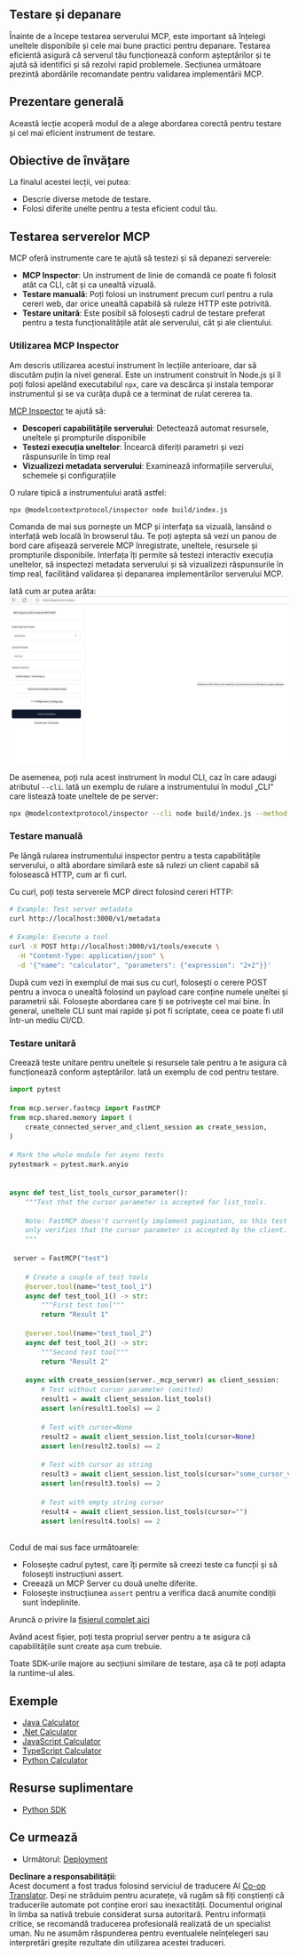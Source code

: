 <!--
CO_OP_TRANSLATOR_METADATA:
{
  "original_hash": "e25bc265a51244a7a2d93b3761543a1f",
  "translation_date": "2025-06-13T02:12:13+00:00",
  "source_file": "03-GettingStarted/08-testing/README.md",
  "language_code": "ro"
}
-->
## Testare și depanare

Înainte de a începe testarea serverului MCP, este important să înțelegi uneltele disponibile și cele mai bune practici pentru depanare. Testarea eficientă asigură că serverul tău funcționează conform așteptărilor și te ajută să identifici și să rezolvi rapid problemele. Secțiunea următoare prezintă abordările recomandate pentru validarea implementării MCP.

## Prezentare generală

Această lecție acoperă modul de a alege abordarea corectă pentru testare și cel mai eficient instrument de testare.

## Obiective de învățare

La finalul acestei lecții, vei putea:

- Descrie diverse metode de testare.
- Folosi diferite unelte pentru a testa eficient codul tău.

## Testarea serverelor MCP

MCP oferă instrumente care te ajută să testezi și să depanezi serverele:

- **MCP Inspector**: Un instrument de linie de comandă ce poate fi folosit atât ca CLI, cât și ca unealtă vizuală.
- **Testare manuală**: Poți folosi un instrument precum curl pentru a rula cereri web, dar orice unealtă capabilă să ruleze HTTP este potrivită.
- **Testare unitară**: Este posibil să folosești cadrul de testare preferat pentru a testa funcționalitățile atât ale serverului, cât și ale clientului.

### Utilizarea MCP Inspector

Am descris utilizarea acestui instrument în lecțiile anterioare, dar să discutăm puțin la nivel general. Este un instrument construit în Node.js și îl poți folosi apelând executabilul `npx`, care va descărca și instala temporar instrumentul și se va curăța după ce a terminat de rulat cererea ta.

[MCP Inspector](https://github.com/modelcontextprotocol/inspector) te ajută să:

- **Descoperi capabilitățile serverului**: Detectează automat resursele, uneltele și prompturile disponibile
- **Testezi execuția uneltelor**: Încearcă diferiți parametri și vezi răspunsurile în timp real
- **Vizualizezi metadata serverului**: Examinează informațiile serverului, schemele și configurațiile

O rulare tipică a instrumentului arată astfel:

```bash
npx @modelcontextprotocol/inspector node build/index.js
```

Comanda de mai sus pornește un MCP și interfața sa vizuală, lansând o interfață web locală în browserul tău. Te poți aștepta să vezi un panou de bord care afișează serverele MCP înregistrate, uneltele, resursele și prompturile disponibile. Interfața îți permite să testezi interactiv execuția uneltelor, să inspectezi metadata serverului și să vizualizezi răspunsurile în timp real, facilitând validarea și depanarea implementărilor serverului MCP.

Iată cum ar putea arăta: ![Inspector](../../../../translated_images/connect.141db0b2bd05f096fb1dd91273771fd8b2469d6507656c3b0c9df4b3c5473929.ro.png)

De asemenea, poți rula acest instrument în modul CLI, caz în care adaugi atributul `--cli`. Iată un exemplu de rulare a instrumentului în modul „CLI” care listează toate uneltele de pe server:

```sh
npx @modelcontextprotocol/inspector --cli node build/index.js --method tools/list
```

### Testare manuală

Pe lângă rularea instrumentului inspector pentru a testa capabilitățile serverului, o altă abordare similară este să rulezi un client capabil să folosească HTTP, cum ar fi curl.

Cu curl, poți testa serverele MCP direct folosind cereri HTTP:

```bash
# Example: Test server metadata
curl http://localhost:3000/v1/metadata

# Example: Execute a tool
curl -X POST http://localhost:3000/v1/tools/execute \
  -H "Content-Type: application/json" \
  -d '{"name": "calculator", "parameters": {"expression": "2+2"}}'
```

După cum vezi în exemplul de mai sus cu curl, folosești o cerere POST pentru a invoca o unealtă folosind un payload care conține numele uneltei și parametrii săi. Folosește abordarea care ți se potrivește cel mai bine. În general, uneltele CLI sunt mai rapide și pot fi scriptate, ceea ce poate fi util într-un mediu CI/CD.

### Testare unitară

Creează teste unitare pentru uneltele și resursele tale pentru a te asigura că funcționează conform așteptărilor. Iată un exemplu de cod pentru testare.

```python
import pytest

from mcp.server.fastmcp import FastMCP
from mcp.shared.memory import (
    create_connected_server_and_client_session as create_session,
)

# Mark the whole module for async tests
pytestmark = pytest.mark.anyio


async def test_list_tools_cursor_parameter():
    """Test that the cursor parameter is accepted for list_tools.

    Note: FastMCP doesn't currently implement pagination, so this test
    only verifies that the cursor parameter is accepted by the client.
    """

 server = FastMCP("test")

    # Create a couple of test tools
    @server.tool(name="test_tool_1")
    async def test_tool_1() -> str:
        """First test tool"""
        return "Result 1"

    @server.tool(name="test_tool_2")
    async def test_tool_2() -> str:
        """Second test tool"""
        return "Result 2"

    async with create_session(server._mcp_server) as client_session:
        # Test without cursor parameter (omitted)
        result1 = await client_session.list_tools()
        assert len(result1.tools) == 2

        # Test with cursor=None
        result2 = await client_session.list_tools(cursor=None)
        assert len(result2.tools) == 2

        # Test with cursor as string
        result3 = await client_session.list_tools(cursor="some_cursor_value")
        assert len(result3.tools) == 2

        # Test with empty string cursor
        result4 = await client_session.list_tools(cursor="")
        assert len(result4.tools) == 2
    
```

Codul de mai sus face următoarele:

- Folosește cadrul pytest, care îți permite să creezi teste ca funcții și să folosești instrucțiuni assert.
- Creează un MCP Server cu două unelte diferite.
- Folosește instrucțiunea `assert` pentru a verifica dacă anumite condiții sunt îndeplinite.

Aruncă o privire la [fișierul complet aici](https://github.com/modelcontextprotocol/python-sdk/blob/main/tests/client/test_list_methods_cursor.py)

Având acest fișier, poți testa propriul server pentru a te asigura că capabilitățile sunt create așa cum trebuie.

Toate SDK-urile majore au secțiuni similare de testare, așa că te poți adapta la runtime-ul ales.

## Exemple

- [Java Calculator](../samples/java/calculator/README.md)
- [.Net Calculator](../../../../03-GettingStarted/samples/csharp)
- [JavaScript Calculator](../samples/javascript/README.md)
- [TypeScript Calculator](../samples/typescript/README.md)
- [Python Calculator](../../../../03-GettingStarted/samples/python)

## Resurse suplimentare

- [Python SDK](https://github.com/modelcontextprotocol/python-sdk)

## Ce urmează

- Următorul: [Deployment](/03-GettingStarted/09-deployment/README.md)

**Declinare a responsabilității**:  
Acest document a fost tradus folosind serviciul de traducere AI [Co-op Translator](https://github.com/Azure/co-op-translator). Deși ne străduim pentru acuratețe, vă rugăm să fiți conștienți că traducerile automate pot conține erori sau inexactități. Documentul original în limba sa nativă trebuie considerat sursa autoritară. Pentru informații critice, se recomandă traducerea profesională realizată de un specialist uman. Nu ne asumăm răspunderea pentru eventualele neînțelegeri sau interpretări greșite rezultate din utilizarea acestei traduceri.